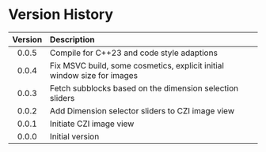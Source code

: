# Version History

| Version | Description                                                             |
|:-------:|:------------------------------------------------------------------------|
|   0.0.5 | Compile for C++23 and code style adaptions                              |
|   0.0.4 | Fix MSVC build, some cosmetics, explicit initial window size for images |
|   0.0.3 | Fetch subblocks based on the dimension selection sliders                |
|   0.0.2 | Add Dimension selector sliders to CZI image view                        |
|   0.0.1 | Initiate CZI image view                                                 |
|   0.0.0 | Initial version                                                         |

